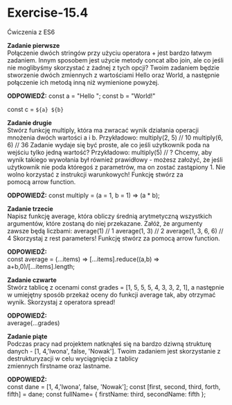 # Exercise-15.4
Ćwiczenia z ES6


<strong>Zadanie pierwsze</strong> </br>
Połączenie dwóch stringów przy użyciu operatora + jest bardzo łatwym zadaniem. Innym sposobem jest użycie metody concat albo join, ale co jeśli nie moglibyśmy skorzystać z żadnej z tych opcji? Twoim zadaniem będzie stworzenie dwóch zmiennych z wartościami Hello oraz World, a następnie połączenie ich metodą inną niż wymienione powyżej.

<strong>ODPOWIEDŹ:</strong>
const a = "Hello ";
const b = "World!"

const c = `${a} ${b}`

<strong>Zadanie drugie</strong></br>
Stwórz funkcję multiply, która ma zwracać wynik działania operacji mnożenia dwóch wartości a i b. Przykładowo:
multiply(2, 5) // 10
multiply(6, 6) // 36
Zadanie wydaje się być proste, ale co jeśli użytkownik poda na wejściu tylko jedną wartość? Przykładowo:
multiply(5) // ?
Chcemy, aby wynik takiego wywołania był również prawidłowy - możesz założyć, że jeśli użytkownik nie poda któregoś z parametrów, ma on zostać zastąpiony 1. Nie wolno korzystać z instrukcji warunkowych! Funkcję stwórz za pomocą arrow function.

<strong>ODPOWIEDŹ:</strong>
const multiply = (a = 1, b = 1) => (a * b);

<strong>Zadanie trzecie</strong></br>
Napisz funkcję average, która obliczy średnią arytmetyczną wszystkich argumentów, które zostaną do niej przekazane. Załóż, że argumenty zawsze będą liczbami:
average(1) // 1
average(1, 3) // 2
average(1, 3, 6, 6) // 4
Skorzystaj z rest parameters! Funkcję stwórz za pomocą arrow function.

<strong>ODPOWIEDŹ:</strong></br>
const average = (...items) => [...items].reduce((a,b) => a+b,0)/[...items].length;

<strong>Zadanie czwarte</strong></br>
Stwórz tablicę z ocenami const grades = [1, 5, 5, 5, 4, 3, 3, 2, 1], a następnie w umiejętny sposób przekaż oceny do funkcji average tak, aby otrzymać wynik. Skorzystaj z operatora spread!

<strong>ODPOWIEDŹ:</strong></br> average(…grades)


<strong>Zadanie piąte</strong></br>
Podczas pracy nad projektem natknąłeś się na bardzo dziwną strukturę danych - [1, 4,'Iwona', false, 'Nowak']. Twoim zadaniem jest skorzystanie z destrukturyzacji w celu wyciągnięcia z tablicy zmiennych firstname oraz lastname.

<strong>ODPOWIEDŹ:</strong></br>
const dane = [1, 4,'Iwona', false, 'Nowak'];
const [first, second, third, forth, fifth] = dane;
const fullName= {
    firstName: third,
    secondName: fifth
};


